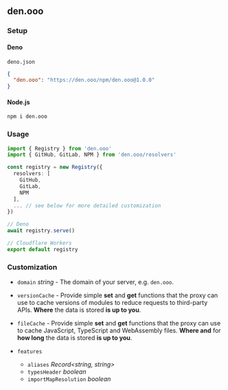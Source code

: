 ## den.ooo

### Setup

#### Deno

`deno.json`
```json
{
  "den.ooo": "https://den.ooo/npm/den.ooo@1.0.0"
}
```

#### Node.js

```bash
npm i den.ooo
```

### Usage

```ts
import { Registry } from 'den.ooo'
import { GitHub, GitLab, NPM } from 'den.ooo/resolvers'

const registry = new Registry({
  resolvers: [
    GitHub,
    GitLab,
    NPM
  ],
  ... // see below for more detailed customization
})

// Deno
await registry.serve()

// Cloudflare Workers
export default registry
```

### Customization

- `domain` *string* - The domain of your server, e.g. `den.ooo`.

- `versionCache` - Provide simple **set** and **get** functions that the proxy can use to cache versions of modules to reduce requests to third-party APIs. **Where** the data is stored **is up to you**.

- `fileCache` - Provide simple **set** and **get** functions that the proxy can use to cache JavaScript, TypeScript and WebAssembly files. **Where and** for **how long** the data is stored **is up to you**.

- `features`

  - `aliases` *Record<string, string>*
  - `typesHeader` *boolean*
  - `importMapResolution` *boolean*
